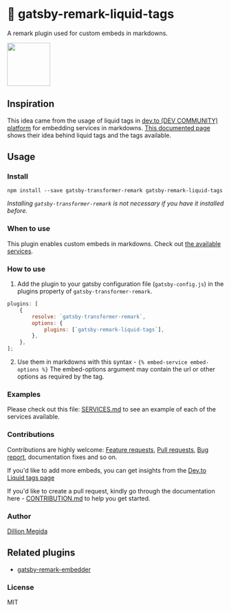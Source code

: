 # 📍 gatsby-remark-liquid-tags

A remark plugin used for custom embeds in markdowns.

<img src='https://travis-ci.org/dillionmegida/gatsby-remark-liquid-tags.svg?branch=master' width='100px'>

## Inspiration

This idea came from the usage of liquid tags in [dev.to (DEV COMMUNITY) platform](https://dev.to) for embedding services in markdowns. [This documented page](https://docs.dev.to/frontend/liquid-tags/) shows their idea behind liquid tags and the tags available.

## Usage

### Install

```shell
npm install --save gatsby-transformer-remark gatsby-remark-liquid-tags
```

_Installing `gatsby-transformer-remark` is not necessary if you have it installed before._

### When to use

This plugin enables custom embeds in markdowns. Check out [the available services](./src/SERVICES.md).

### How to use

1. Add the plugin to your gatsby configuration file (`gatsby-config.js`) in the plugins property of `gatsby-transformer-remark`.

```js
plugins: [
	{
		resolve: `gatsby-transformer-remark`,
		options: {
			plugins: [`gatsby-remark-liquid-tags`],
		},
	},
];
```

2. Use them in markdowns with this syntax - `{% embed-service embed-options %}`
   The embed-options argument may contain the url or other options as required by the tag.

### Examples

Please check out this file: [SERVICES.md](./src/SERVICES.md) to see an example of each of the services available.

### Contributions

Contributions are highly welcome: [Feature requests](https://github.com/dillionmegida/gatsby-remark-liquid-tags/issues/new/choose), [Pull requests](https://github.com/dillionmegida/gatsby-remark-liquid-tags/pulls), [Bug report](https://github.com/dillionmegida/gatsby-remark-liquid-tags/issues/new/choose), documentation fixes and so on.

If you'd like to add more embeds, you can get insights from the [Dev.to Liquid tags page](https://dev.to/p/editor_guide#liquidtags)

If you'd like to create a pull request, kindly go through the documentation here - [CONTRIBUTION.md](CONTRIBUTION.md) to help you get started.

### Author

[Dillion Megida](https://dillionmegida.com/about)

## Related plugins

-   [gatsby-remark-embedder](https://www.npmjs.com/package/gatsby-remark-embedder)

### License

MIT
